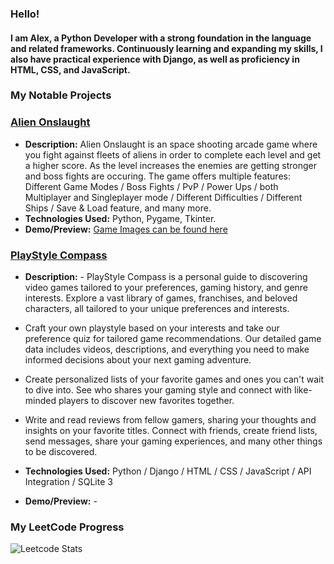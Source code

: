 ### Hello!

#### I am Alex, a Python Developer with a strong foundation in the language and related frameworks. Continuously learning and expanding my skills, I also have practical experience with Django, as well as proficiency in HTML, CSS, and JavaScript.

### My Notable Projects

### [Alien Onslaught](https://github.com/miron-alexandru/Alien-Onslaught)

- **Description:** Alien Onslaught is an space shooting arcade game where you fight against fleets of aliens in order to complete each level and get a higher score. As the level increases the enemies are getting stronger and boss fights are occuring. The game offers multiple features: Different Game Modes / Boss Fights / PvP / Power Ups / both Multiplayer and Singleplayer mode / Different Difficulties / Different Ships / Save & Load feature, and many more.
- **Technologies Used:** Python, Pygame, Tkinter.
- **Demo/Preview:** [Game Images can be found here](https://github.com/miron-alexandru/Alien-Onslaught/tree/main/game_assets/images/game_images)

### [PlayStyle Compass](https://github.com/miron-alexandru/PlayStyleCompass)

- **Description:** - PlayStyle Compass is a personal guide to discovering video games tailored to your preferences, gaming history, and genre interests. Explore a vast library of games, franchises, and beloved characters, all tailored to your unique preferences and interests.

- Craft your own playstyle based on your interests and take our preference quiz for tailored game recommendations. Our detailed game data includes videos, descriptions, and everything you need to make informed decisions about your next gaming adventure.

- Create personalized lists of your favorite games and ones you can't wait to dive into. See who shares your gaming style and connect with like-minded players to discover new favorites together.

- Write and read reviews from fellow gamers, sharing your thoughts and insights on your favorite titles. Connect with friends, create friend lists, send messages, share your gaming experiences, and many other things to be discovered.
- **Technologies Used:** Python / Django / HTML / CSS / JavaScript / API Integration / SQLite 3
- **Demo/Preview:** -

### My LeetCode Progress
![Leetcode Stats](https://leetcard.jacoblin.cool/miron-alexandru)
